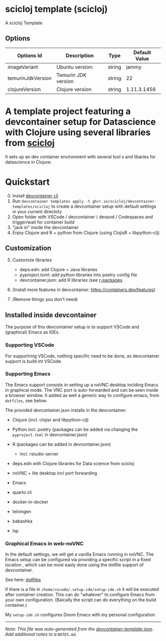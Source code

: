 
# scicloj template (scicloj)

A scicloj Template

## Options

| Options Id | Description | Type | Default Value |
|-----|-----|-----|-----|
| imageVariant | Ubuntu version: | string | jammy |
| temurinJdkVersion | Temurin JDK version | string | 22 |
| clojureVersion | Clojure version | string | 1.11.3.1456 |

# A template project featuring a devcontainer setup for Datascience with Clojure using several libraries from [scicloj](https://scicloj.github.io/)

It sets up an dev container environment with several tool s and libaries for datascience in Clojure.

# Quickstart
0. Install [devcontainer cli](https://github.com/devcontainers/cli)
1. Run `devcontainer templates apply -t ghcr.io/scicloj/devcontainer-templates/scicloj` to create a devcontainer setup
   with default settings in your current directoty
2. Open folder with VSCode / devcontainer / devpod / Codespaces and trigger/wait for container build
3. "jack in" inside the devcontainer
4. Enjoy Clojure and R  + python from Clojure  (using ClojisR + libpython-clj)

## Customization

5. Customize libraries
    * deps.edn: add Clojure + Java libraries
    * pyproject.toml: add python libraries into poetry config file
    * devcontainer.json: add R libraries (see [r-packages](ghcr.io/rocker-org/devcontainer-features/r-packages)


6. (Install more features in devcontainer: https://containers.dev/features)
7. (Remove things you don't need)
   


## Installed inside devcontainer


The purpose of this devcontainer setup is to support VSCode and (graphical) Emacs as IDEs.

### Supporting VSCode

For supportring VSCode, nothing specific need to be done, as devcontainer support is build
int VSCode. 

### Supporting Emacs
The Emacs support consists in setting up a noVNC desktop inclding Emacs in graphical mode.
The VNC port is auto-forwarded and can be seen inside a browser window.
It added as well a generic way to configure emacs, from `dotfiles`, see below.

The provided devcontainer.json installs in the devcontainer:

* Clojure (incl. clojisr and libpython-clj)
* Python incl. poetry (packages can be added via changing the `pyproject.toml` in devcontainer.json)
* R (packages can be added in devcontainer.json)
   * incl. rstudio-server

* deps.edn with Clojure libraries for Data science from scicloj
* noVNC + lite desktop incl port forwarding
* Emacs
* quarto cli
* docker-in-docker
* leiningen
* babashka
* lsp

### Graphical Emacs in web-noVNC
In the default settings, we will get a vanilla Emacs running in noVNC.
The Emacs setup can be configured via providing a specific script in a fixed location 
, which can be most easly done using the dotfile support of devcontainer.

See here: [dotfiles](https://code.visualstudio.com/docs/devcontainers/containers#_personalizing-with-dotfile-repositories)

If there is a file in `/home/vscode/.setup-ide/setup-ide.sh` it will be executed after container creation.
This can do "whatever" to configure Emacs from your own configuration.
(Baically the script can do everything on the build container.)

My `setup-ide.sh` configures Doom Emacs with my personal configuration.









---

_Note: This file was auto-generated from the [devcontainer-template.json](https://github.com/scicloj/devcontainer-templates/blob/main/src/scicloj/devcontainer-template.json).  Add additional notes to a `NOTES.md`._
